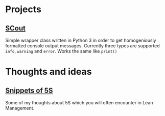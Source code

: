 

# Projects
## [SCout](https://github.com/holzkohlengrill/SCout)
Simple wrapper class written in Python 3 in order to get homogeniously formatted console output messages. Currently three types are supported `info`, `warning` and `error`. Works the same like `print()`


# Thoughts and ideas
## [Snippets of 5S](https://github.com/holzkohlengrill/Snippets-of-5S/blob/master/Snippets%20of%205S.md)
Some of my thoughts about 5S which you will often encounter in Lean Management.
